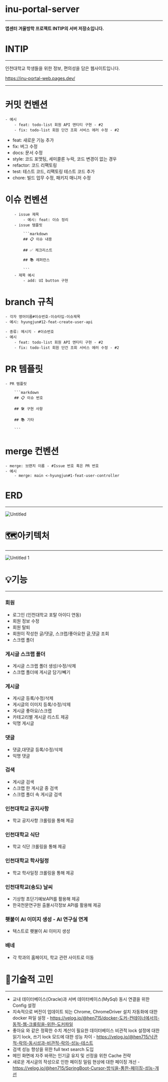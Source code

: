 # inu-portal-server

---

**앱센터 겨울방학 프로젝트 INTIP의 서버 저장소입니다.**

# INTIP

---

인천대학교 학생들을 위한 정보, 편의성을 담은 웹사이트입니다.

https://inu-portal-web.pages.dev/

---
# 커밋 컨벤션
    - 예시
        - feat: todo-list 회원 API 엔티티 구현 - #2
        - fix: todo-list 회원 단건 조회 서비스 에러 수정 - #2
- feat: 새로운 기능 추가
- fix: 버그 수정
- docs: 문서 수정
- style: 코드 포맷팅, 세미콜론 누락, 코드 변경이 없는 경우
- refactor: 코드 리팩토링
- test: 테스트 코드, 리팩토링 테스트 코드 추가
- chore: 빌드 업무 수정, 패키지 매니저 수정

      
# 이슈 컨벤션
        - issue 제목
            - 예시: feat: 이슈 정리
        - issue 템플릿

            ```markdown
            ## 📋 이슈 내용
            
            ## ✅ 체크리스트
            
            ## 📚 레퍼런스
            
            ```
        - 제목 예시
            - add: UI button 구현

# branch 규칙
    - 각자 영어이름#이슈번호-이슈타입-이슈제목
    - 예시: hyungjun#12-feat-create-user-api
    
    - 종류: 메시지 - #이슈번호
    - 예시
        - feat: todo-list 회원 API 엔티티 구현 - #2
        - fix: todo-list 회원 단건 조회 서비스 에러 수정 - #2

# PR 템플릿
    - PR 템플릿

        ```markdown
        ## 📋 이슈 번호
        
        ## 🛠 구현 사항
        
        ## 📚 기타
        
        ```

# merge 컨벤션
    - merge: 브랜치 이름 - #Issue 번호 혹은 PR 번호
    - 예시
        - merge: main <-hyungjun#1-feat-user-controller
        

# ERD

---

![Untitled](https://github.com/user-attachments/assets/4f6865b2-eb38-4cb5-92fd-0894205c69dd)

# 🗺️아키텍처

---

![Untitled 1](https://github.com/user-attachments/assets/1406099f-98c8-4409-bf57-4c6d658e6721)


# 💡기능

---

### 회원

- 로그인 (인천대학교 포탈 아이디 연동)
- 회원 정보 수정
- 회원 탈퇴
- 회원이 작성한 글/댓글, 스크랩/좋아요한 글,댓글 조회
- 스크랩 폴더

### 게시글 스크랩 폴더

- 게시글 스크랩 폴더 생성/수정/삭제
- 스크랩 폴더에 게시글 담기/빼기

### 게시글

- 게시글 등록/수정/삭제
- 게시글의 이미지 등록/수정/삭제
- 게시글 좋아요/스크랩
- 카테고리별 게시글 리스트 제공
- 익명 게시글

### 댓글

- 댓글,대댓글 등록/수정/삭제
- 익명 댓글

### 검색

- 게시글 검색
- 스크랩 한 게시글 중 검색
- 스크랩 폴더 속 게시글 검색

### 인천대학교 공지사항

- 학교 공지사항 크롤링을 통해 제공

### 인천대학교 식단

- 학교 식단 크롤링을 통해 제공

### 인천대학교 학사일정

- 학교 학사일정 크롤링을 통해 제공

### 인천대학교(송도) 날씨

- 기상청 초단기예보API를 활용해 제공
- 한국천문연구원 출몰시각정보 API를 활용해 제공

### 횃불이 AI 이미지 생성 - AI 연구실 연계

- 텍스트로 횃불이 AI 이미지 생성

### 배네

- 각 학과의 홈페이지, 학교 관련 사이트로 이동

# 📌기술적 고민

---

- 교내 데이터베이스(Oracle)과 서버 데이터베이스(MySql) 동시 연결을 위한 Config 설정
- 지속적으로 버전이 업데이트 되는 Chrome, ChromeDriver 설치 자동화에 대한 docker 파일 설정 - https://velog.io/@hen715/docker-도커-컨테이너에서의-동적-웹-크롤링을-위한-도커파일
- 좋아요 와 같은 정확한 수치 계산이 필요한 데이터베이스 비관적 lock 설정에 대한 읽기 lock, 쓰기 lock 모드에 대한 성능 차이 - https://velog.io/@hen715/낙관적-락의-동시성과-비관적-락의-성능-테스트
- 검색 성능  향상을 위한 full text search 도입
- 메인 화면에 자주 바뀌는 인기글 유지 및 선정을 위한 Cache 전략
- 새로운 게시글의 작성으로 인한 페이징 밀림 현상에 대한 페이징 개선 - https://velog.io/@hen715/SpringBoot-Cursor-방식을-통한-페이징-성능-개선 
